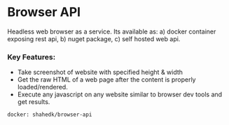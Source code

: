 # Browser API

Headless web browser as a service. Its available as: a) docker container exposing rest api, b) nuget package, c) self hosted web api.

### Key Features:

* Take screenshot of website with specified height & width
* Get the raw HTML of a web page after the content is properly loaded/rendered.
* Execute any javascript on any website similar to browser dev tools and get results.


`docker: shahedk/browser-api`
